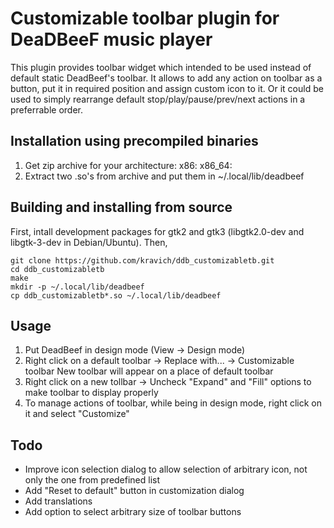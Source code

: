 Customizable toolbar plugin for DeaDBeeF music player
=====================================================
This plugin provides toolbar widget which intended to be used instead of default static DeadBeef's toolbar.
It allows to add any action on toolbar as a button, put it in required position and assign custom icon to it.
Or it could be used to simply rearrange default stop/play/pause/prev/next actions in a preferrable order.

Installation using precompiled binaries
---------------------------------------
1. Get zip archive for your architecture:
    x86: 
    x86_64: 
2. Extract two .so's from archive and put them in ~/.local/lib/deadbeef

Building and installing from source
-----------------------------------
First, intall development packages for gtk2 and gtk3 (libgtk2.0-dev and libgtk-3-dev in Debian/Ubuntu).
Then,
```
git clone https://github.com/kravich/ddb_customizabletb.git
cd ddb_customizabletb
make
mkdir -p ~/.local/lib/deadbeef
cp ddb_customizabletb*.so ~/.local/lib/deadbeef
```

Usage
-----
1. Put DeadBeef in design mode (View -> Design mode)
2. Right click on a default toolbar -> Replace with... -> Customizable toolbar
   New toolbar will appear on a place of default toolbar
3. Right click on a new tollbar -> Uncheck "Expand" and "Fill" options to make toolbar to display properly
4. To manage actions of toolbar, while being in design mode, right click on it and select "Customize"

Todo
----
* Improve icon selection dialog to allow selection of arbitrary icon, not only the one from predefined list
* Add "Reset to default" button in customization dialog
* Add translations
* Add option to select arbitrary size of toolbar buttons

